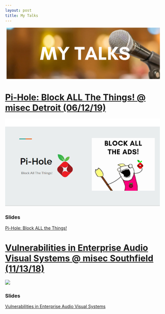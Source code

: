 ```yaml
---
layout: post
title: My Talks
---
```


![](https://github.com/AnthonyTippy/Images/blob/master/My%20Talks.png?raw=true)


# [Pi-Hole: Block ALL The Things! @ misec Detroit (06/12/19)](https://www.youtube.com/watch?v=CZIPBnFbgFQ)
![](https://github.com/AnthonyTippy/Images/blob/master/PI%20HOLE%20SLIDE.PNG?raw=true)

### Slides
[Pi-Hole: Block ALL the Things!](https://github.com/AnthonyTippy/Documents/blob/master/Pi-Hole_%20Block%20All%20The%20Things!.pdf?raw=true)


# [Vulnerabilities in Enterprise Audio Visual Systems @ misec Southfield (11/13/18)](https://youtu.be/313lXH4IdFc) 
![](https://cdn-images-1.medium.com/max/800/1*qRcB02EQIQTAXcRUTnPMcA.png)

### Slides
[Vulnerabilities in Enterprise Audio Visual Systems](https://github.com/AnthonyTippy/Documents/blob/master/1.0%20-%20Vulnerabilities%20in%20Enterprise%20Conferencing%20Solutions%20.pdf?raw=true)


